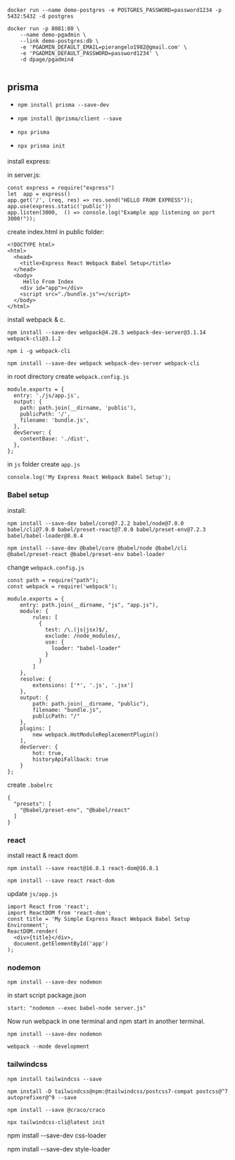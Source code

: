 

```
docker run --name demo-postgres -e POSTGRES_PASSWORD=password1234 -p 5432:5432 -d postgres
```

```
docker run -p 8081:80 \
    --name demo-pgadmin \
    --link demo-postgres:db \
    -e 'PGADMIN_DEFAULT_EMAIL=pierangelo1982@gmail.com' \
    -e 'PGADMIN_DEFAULT_PASSWORD=password1234' \
    -d dpage/pgadmin4
    
```





## prisma

- `npm install prisma --save-dev`

- `npm install @prisma/client --save`

- `npx prisma`

- `npx prisma init`


####
install express:

in server.js:
```
const express = require("express")
let  app = express()
app.get('/', (req, res) => res.send("HELLO FROM EXPRESS"));
app.use(express.static('public'))
app.listen(3000,  () => console.log("Example app listening on port 3000!"));
```

create index.html in public folder:
```
<!DOCTYPE html>
<html>
  <head>
    <title>Express React Webpack Babel Setup</title>
  </head>
  <body>
     Hello From Index
    <div id="app"></div>
    <script src="./bundle.js"></script>
  </body>
</html>
```

install webpack & c.
```
npm install --save-dev webpack@4.28.3 webpack-dev-server@3.1.14 webpack-cli@3.1.2

npm i -g webpack-cli

npm install --save-dev webpack webpack-dev-server webpack-cli
```

in root directory create `webpack.config.js`
```
module.exports = {
  entry: './js/app.js',
  output: {
    path: path.join(__dirname, 'public'),
    publicPath: '/',
    filename: 'bundle.js',
  },
  devServer: {
    contentBase: './dist',
  },
};
```

in `js` folder create `app.js`
```
console.log('My Express React Webpack Babel Setup');
```

### Babel setup

install:
```
npm install --save-dev babel/core@7.2.2 babel/node@7.0.0 babel/cli@7.0.0 babel/preset-react@7.0.0 babel/preset-env@7.2.3 babel/babel-loader@8.0.4

npm install --save-dev @babel/core @babel/node @babel/cli @babel/preset-react @babel/preset-env babel-loader

```

change `webpack.config.js`
```
const path = require("path");
const webpack = require('webpack');

module.exports = {
    entry: path.join(__dirname, "js", "app.js"),
    module: {
        rules: [
          {
            test: /\.(js|jsx)$/,
            exclude: /node_modules/,
            use: {
              loader: "babel-loader"
            }
          }
        ]
    },
    resolve: {
        extensions: ['*', '.js', '.jsx']
    },
    output: {
        path: path.join(__dirname, "public"),
        filename: "bundle.js",
        publicPath: "/"
    }, 
    plugins: [
        new webpack.HotModuleReplacementPlugin()
    ],
    devServer: {
        hot: true,
        historyApiFallback: true
    }
};
```

create `.babelrc`
```
{
  "presets": [
    "@babel/preset-env", "@babel/react"
  ]
}
```

### react
install react & react dom
```
npm install --save react@16.8.1 react-dom@16.8.1

npm install --save react react-dom

```

update `js/app.js`
```
import React from 'react';
import ReactDOM from 'react-dom';
const title = 'My Simple Express React Webpack Babel Setup Environment';
ReactDOM.render(
  <div>{title}</div>,
  document.getElementById('app')
);
```

### nodemon
```
npm install --save-dev nodemon
```

in start script package.json
```
start: "nodemon --exec babel-node server.js"
```

Now run webpack in one terminal and npm start in another terminal.

```
npm install --save-dev nodemon
```

```
webpack --mode development
```

### tailwindcss
```
npm install tailwindcss --save

npm install -D tailwindcss@npm:@tailwindcss/postcss7-compat postcss@^7 autoprefixer@^9 --save
```

```
npm install --save @craco/craco
```

```
npx tailwindcss-cli@latest init
```


npm install --save-dev css-loader

npm install --save-dev style-loader
